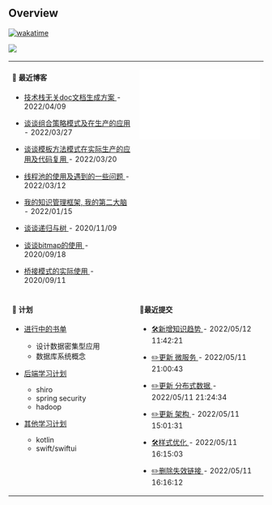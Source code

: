 
## Overview

[![wakatime](https://wakatime.com/badge/user/78591c59-95d5-4479-b2fc-988c35f31d59.svg)](https://wakatime.com/@78591c59-95d5-4479-b2fc-988c35f31d59)

![](https://github-readme-stats.vercel.app/api/wakatime?username=0xcaffebabe&layout=compact&langs_count=12&theme=dark)

<table>

<tr>
<td valign="top" width="50%">

#### 📖 最近博客


* <a href="https://0xcaffebabe.github.io/%E6%97%A5%E5%B8%B8/2022/04/09/%E6%8A%80%E6%9C%AF%E6%A0%88%E6%97%A0%E5%85%B3doc%E6%96%87%E6%A1%A3%E7%94%9F%E6%88%90%E6%96%B9%E6%A1%88.html" target="_blank"> 技术栈无关doc文档生成方案 </a> - 2022/04/09 

    
* <a href="https://0xcaffebabe.github.io/%E8%AE%BE%E8%AE%A1%E6%A8%A1%E5%BC%8F/2022/03/27/%E8%B0%88%E8%B0%88%E7%BB%84%E5%90%88%E7%AD%96%E7%95%A5%E6%A8%A1%E5%BC%8F%E5%8F%8A%E5%9C%A8%E7%94%9F%E4%BA%A7%E7%9A%84%E5%BA%94%E7%94%A8.html" target="_blank"> 谈谈组合策略模式及在生产的应用 </a> - 2022/03/27 

    
* <a href="https://0xcaffebabe.github.io/%E8%AE%BE%E8%AE%A1%E6%A8%A1%E5%BC%8F/2022/03/20/%E8%B0%88%E8%B0%88%E6%A8%A1%E6%9D%BF%E6%96%B9%E6%B3%95%E6%A8%A1%E5%BC%8F%E5%9C%A8%E5%AE%9E%E9%99%85%E7%94%9F%E4%BA%A7%E7%9A%84%E5%BA%94%E7%94%A8%E5%8F%8A%E4%BB%A3%E7%A0%81%E5%A4%8D%E7%94%A8.html" target="_blank"> 谈谈模板方法模式在实际生产的应用及代码复用 </a> - 2022/03/20 

    
* <a href="https://0xcaffebabe.github.io/java/2022/03/12/%E7%BA%BF%E7%A8%8B%E6%B1%A0%E7%9A%84%E4%BD%BF%E7%94%A8%E5%8F%8A%E9%81%87%E5%88%B0%E7%9A%84%E4%B8%80%E4%BA%9B%E9%97%AE%E9%A2%98.html" target="_blank"> 线程池的使用及遇到的一些问题 </a> - 2022/03/12 

    
* <a href="https://0xcaffebabe.github.io/%E7%94%9F%E6%B6%AF/2022/01/15/%E6%88%91%E7%9A%84%E7%9F%A5%E8%AF%86%E7%AE%A1%E7%90%86%E6%A1%86%E6%9E%B6,%E6%88%91%E7%9A%84%E7%AC%AC%E4%BA%8C%E5%A4%A7%E8%84%91.html" target="_blank"> 我的知识管理框架, 我的第二大脑 </a> - 2022/01/15 

    
* <a href="https://0xcaffebabe.github.io/%E7%AE%97%E6%B3%95/2020/11/09/%E8%B0%88%E8%B0%88%E9%80%92%E5%BD%92%E4%B8%8E%E6%A0%91.html" target="_blank"> 谈谈递归与树 </a> - 2020/11/09 

    
* <a href="https://0xcaffebabe.github.io/%E7%AE%97%E6%B3%95/2020/09/18/%E8%B0%88%E8%B0%88bitmap%E7%9A%84%E4%BD%BF%E7%94%A8.html" target="_blank"> 谈谈bitmap的使用 </a> - 2020/09/18 

    
* <a href="https://0xcaffebabe.github.io/%E8%AE%BE%E8%AE%A1%E6%A8%A1%E5%BC%8F/2020/09/11/%E6%A1%A5%E6%8E%A5%E6%A8%A1%E5%BC%8F%E7%9A%84%E5%AE%9E%E9%99%85%E4%BD%BF%E7%94%A8.html" target="_blank"> 桥接模式的实际使用 </a> - 2020/09/11 

        

</td>

<td valign="top" width="50%">

![](https://raw.githubusercontent.com/0xcaffebabe/github-stats/master/generated/overview.svg)

</td>

</tr>

<tr>

<td valign="top" width="50%">

#### 📝 计划

- [进行中的书单](https://github.com/users/0xcaffebabe/projects/4)
  - 设计数据密集型应用
  - 数据库系统概念


- [后端学习计划](https://github.com/users/0xcaffebabe/projects/1)
  - shiro
  - spring security
  - hadoop


- [其他学习计划](https://github.com/users/0xcaffebabe/projects/3)
  - kotlin
  - swift/swiftui


<td>

#### 🌴最近提交


  * <a href="https://github.com/0xcaffebabe/note/commit/1cf893a283beeb8c1cae3a1a373faeeb6537dd43" target="_blank"> 🛠️新增知识趋势 </a> - 2022/05/12 11:42:21 

    
  * <a href="https://github.com/0xcaffebabe/note/commit/1e43e63826e87adfd590c28aeaf8b2c57edd93b9" target="_blank"> ✏️更新 微服务 </a> - 2022/05/11 21:00:43 

    
  * <a href="https://github.com/0xcaffebabe/note/commit/b14535e74f96ed1b770312059179edcbfd1a015c" target="_blank"> ✏️更新 分布式数据 </a> - 2022/05/11 21:24:34 

    
  * <a href="https://github.com/0xcaffebabe/note/commit/afb18fe967347f815b204ee9dec1c48fcd250b35" target="_blank"> ✏️更新 架构 </a> - 2022/05/11 15:01:31 

    
  * <a href="https://github.com/0xcaffebabe/note/commit/8487e6afa35024f9303a7157adf0b25a85b70970" target="_blank"> 🛠️样式优化 </a> - 2022/05/11 16:15:03 

    
  * <a href="https://github.com/0xcaffebabe/note/commit/94e9b94aac2704a268a05c46c05ea13de98528ff" target="_blank"> ✏️删除失效链接 </a> - 2022/05/11 16:16:12 

    

</td>

</tr>

</table>

